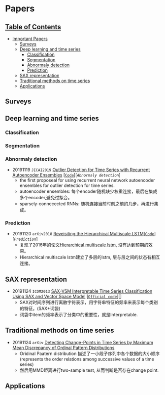 # Papers

## [Table of Contents]()
- [Important Papers](#Papers)
  - [Surveys](#survey)
  - [Deep learning and time series](#Deep-learning-and-time-series)
    - [Classification](#Classification)
    - [Segmentation](#Segmentation)
    - [Abnormaly detection](#abnoramly-detection)
    - [Prediction](#prediction) 
  - [SAX representation](#SAX-representation)
  - [Traditional methods on time series](#traditional-methods-on-time-series)
  - [Applications](#applications)
  
## Surveys


## Deep learning and time series

### Classification

### Segmentation

### Abnormaly detection
- 20191119 `JICAI2019` [Outlier Detection for Time Series with Recurrent Autoencoder Ensembles](https://www.ijcai.org/proceedings/2019/0378.pdf) [[`Code`](https://github.com/tungk/OED)][*`Abnormaly detection`*]
  - the first proposeal for using recurrent neural network autoencoder ensembles for outlier detection for time series.
  - autoencoder ensembles: 每个encoder随机缺少权重连接，最后在集成多个encoder,避免过拟合。
  - sparsely-connecected RNNs: 随机连接当前时刻之前的几步，再进行集成。

### Prediction
- 20191120 `arXiv2018` [Reveisiting the Hierarchical Multiscale LSTM](https://arxiv.org/abs/1807.03595)[[`Code`](https://github.com/lucaslingle/hm_lstm)][*`Prediction`*]
  - 复现了2016年的论文[Hierarchical multiscale lstm](https://arxiv.org/pdf/1609.01704.pdf), 没有达到预期的效果。
  - Hierarchical multiscale lstm建立了多层的lstm, 层与层之间的状态有相互连接。

## SAX representation
- 20191124 `ICDM2013` [SAX-VSM Interpretable Time Series Classification Using SAX and Vector Space Model](http://citeseerx.ist.psu.edu/viewdoc/download?doi=10.1.1.715.4227&rep=rep1&type=pdf) [[`Official code`](https://github.com/jMotif/sax-vsm_classic)][]
  - SAX对时间序列进行离散字符表示，用字符串特征的频率来表示每个类别的特征。(SAX+词袋)
  - 词袋中item的频率表示了分类中的重要性，就是Interpretable.

## Traditional methods on time series
- 20191124 `arXiv` [Detecting Change-Points in Time Series by Maximum Mean Discrepancy of Ordinal Pattern Distributions](https://arxiv.org/abs/1210.4903)
  - Oridinal Paatern distribution 描述了一小段子序列中各个数据的大小顺序 (represents the order relations among successive values of a time series)
  - 然后用MMD距离进行two-sample test, 从而判断是否存在change point.


## Applications
